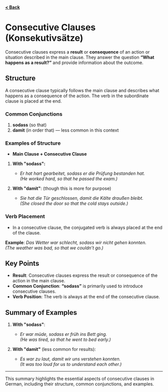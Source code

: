 [**< Back**](../Readme.md)


# Consecutive Clauses (Konsekutivsätze)

Consecutive clauses express a **result** or **consequence** of an action or situation described in the main clause. They answer the question **“What happens as a result?”** and provide information about the outcome.

## Structure

A consecutive clause typically follows the main clause and describes what happens as a consequence of the action. The verb in the subordinate clause is placed at the end.

### Common Conjunctions

1. **sodass** (so that)
2. **damit** (in order that) — less common in this context

### Examples of Structure

- **Main Clause + Consecutive Clause**

1. **With "sodass":**
   - *Er hat hart gearbeitet, sodass er die Prüfung bestanden hat.*  
     *(He worked hard, so that he passed the exam.)*

2. **With "damit"**: (though this is more for purpose)
   - *Sie hat die Tür geschlossen, damit die Kälte draußen bleibt.*  
     *(She closed the door so that the cold stays outside.)*

### Verb Placement

- In a consecutive clause, the conjugated verb is always placed at the end of the clause.
  
**Example**: *Das Wetter war schlecht, sodass wir nicht gehen konnten.*  
*(The weather was bad, so that we couldn’t go.)*

## Key Points

- **Result**: Consecutive clauses express the result or consequence of the action in the main clause.
- **Common Conjunction**: **“sodass”** is primarily used to introduce consecutive clauses.
- **Verb Position**: The verb is always at the end of the consecutive clause.

## Summary of Examples

1. **With "sodass"**:
   - *Er war müde, sodass er früh ins Bett ging.*  
     *(He was tired, so that he went to bed early.)*

2. **With "damit"** (less common for results):
   - *Es war zu laut, damit wir uns verstehen konnten.*  
     *(It was too loud for us to understand each other.)*

---

This summary highlights the essential aspects of consecutive clauses in German, including their structure, common conjunctions, and examples.